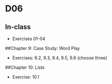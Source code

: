 # D06

## In-class
+ Exercises 01-04

##Chapter 9: Case Study: Word Play
+ Exercises: 9.2, 9.3, 9.4, 9.5, 9.6 (choose three)

##Chapter 10: Lists
+ Exercise: 10.1
